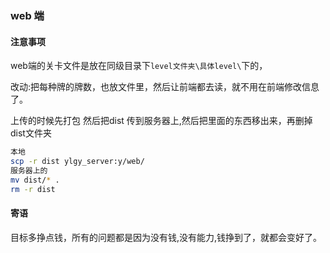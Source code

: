 ### web 端



#### 注意事项

web端的关卡文件是放在同级目录下`level文件夹\具体level\`下的，

改动:把每种牌的牌数，也放文件里，然后让前端都去读，就不用在前端修改信息了。 

上传的时候先打包 然后把dist 传到服务器上,然后把里面的东西移出来，再删掉dist文件夹

```bash
本地
scp -r dist ylgy_server:y/web/
服务器上的
mv dist/* .
rm -r dist
```



#### 寄语

目标多挣点钱，所有的问题都是因为没有钱,没有能力,钱挣到了，就都会变好了。

